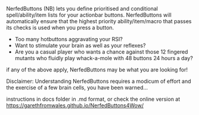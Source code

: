 NerfedButtons (NB) lets you define prioritised and conditional spell/ability/item lists for your actionbar buttons. NerfedButtons will automatically ensure that the highest priority ability/item/macro that passes its checks is used when you press a button.

* Too many hotbuttons aggravating your RSI?
* Want to stimulate your brain as well as your reflexes?
* Are you a casual player who wants a chance against those 12 fingered mutants who fluidly play whack-a-mole with 48 buttons 24 hours a day?

if any of the above apply, NerfedButtons may be what you are looking for!

Disclaimer: Understanding NerfedButtons requires a modicum of effort and the exercise of a few brain cells, you have been warned...

instructions in docs folder in .md format, or check the online version at https://garethfromwales.github.io/NerfedButtons4Wow/
